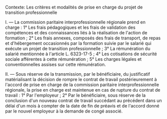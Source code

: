 Contexte: Les critères et modalités de prise en charge du projet de transition professionnelle

I. — La commission paritaire interprofessionnelle régionale prend en charge : 1° Les frais pédagogiques et les frais de validation des compétences et des connaissances liés à la réalisation de l'action de formation ; 2° Les frais annexes, composés des frais de transport, de repas et d'hébergement occasionnés par la formation suivie par le salarié qui exécute un projet de transition professionnelle ; 3° La rémunération du salarié mentionnée à l'article L. 6323-17-5 ; 4° Les cotisations de sécurité sociale afférentes à cette rémunération ; 5° Les charges légales et conventionnelles assises sur cette rémunération.

II. — Sous réserve de la transmission, par le bénéficiaire, du justificatif matérialisant la décision de rompre le contrat de travail postérieurement à l'accord de prise en charge de la commission paritaire interprofessionnelle régionale, la prise en charge est maintenue en cas de rupture du contrat de travail : 1° Par l'employeur ; 2° Par le bénéficiaire, sous réserve de la conclusion d'un nouveau contrat de travail succédant au précédent dans un délai d'un mois à compter de la date de fin de préavis et de l'accord donné par le nouvel employeur à la demande de congé associé.